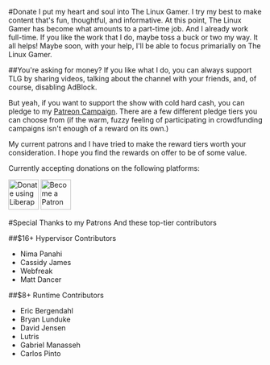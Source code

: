 #Donate
I put my heart and soul into The Linux Gamer. I try my best to make content that's fun, thoughtful, and informative. At this point, The Linux Gamer has become what amounts to a part-time job. And I already work full-time. If you like the work that I do, maybe toss a buck or two my way. It all helps! Maybe soon, with your help, I'll be able to focus primarially on The Linux Gamer.

##You're asking for money?
If you like what I do, you can always support TLG by sharing videos, talking about the channel with your friends, and, of course, disabling AdBlock.

But yeah, if you want to support the show with cold hard cash, you can pledge to my [Patreon Campaign](http://patreon.com/thelinuxgamer). There are a few different pledge tiers you can choose from (if the warm, fuzzy feeling of participating in crowdfunding campaigns isn't enough of a reward on its own.)

My current patrons and I have tried to make the reward tiers worth your consideration. I hope you find the rewards on offer to be of some value.

Currently accepting donations on the following platforms:

<a href="https://liberapay.com/xondak/donate"><img alt="Donate using Liberapay" src="img/lp-donate.svg" height="60px" width="auto"></a>
<a href="https://patreon.com/thelinuxgamer"><img alt="Become a Patron" src="img/p-donate.svg" height="60px" width="auto"></a>

#Special Thanks to my Patrons
And these top-tier contributors

##$16+ Hypervisor Contributors
* Nima Panahi
* Cassidy James
* Webfreak
* Matt Dancer

##$8+ Runtime Contributors
* Eric Bergendahl
* Bryan Lunduke
* David Jensen
* Lutris
* Gabriel Manasseh
* Carlos Pinto
